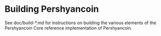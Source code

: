 Building Pershyancoin
================

See doc/build-*.md for instructions on building the various
elements of the Pershyancoin Core reference implementation of Pershyancoin.
